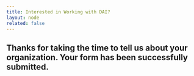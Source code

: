 ```yaml
---
title: Interested in Working with DAI?
layout: node
related: false
---
```


<h2>Thanks for taking the time to tell us about your organization. Your form has been successfully submitted.</h2>